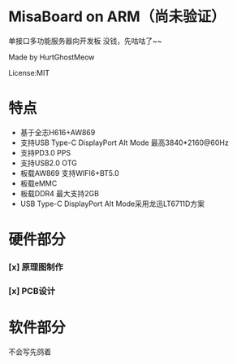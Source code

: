 # MisaBoard on ARM（尚未验证）
单接口多功能服务器向开发板
没钱，先咕咕了~~

Made by HurtGhostMeow

License:MIT

# 特点
- 基于全志H616+AW869
- 支持USB Type-C DisplayPort Alt Mode 最高3840*2160@60Hz
- 支持PD3.0 PPS
- 支持USB2.0 OTG
- 板载AW869 支持WIFI6+BT5.0
- 板载eMMC
- 板载DDR4 最大支持2GB
- USB Type-C DisplayPort Alt Mode采用龙迅LT6711D方案

# 硬件部分
### [x] 原理图制作
### [x] PCB设计

# 软件部分
不会写先鸽着
